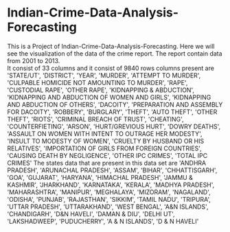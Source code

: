 # Indian-Crime-Data-Analysis-Forecasting
This is a Project of Indian-Crime-Data-Analysis-Forecasting. Here we will see the visualization of the data of the crime report. The report contain data from 2001 to 2013.  
It consist of 33 columns and it consist of 9840 rows
columns present are 'STATE/UT', 'DISTRICT', 'YEAR', 'MURDER', 'ATTEMPT TO MURDER',
       'CULPABLE HOMICIDE NOT AMOUNTING TO MURDER', 'RAPE', 'CUSTODIAL RAPE',
       'OTHER RAPE', 'KIDNAPPING & ABDUCTION',
       'KIDNAPPING AND ABDUCTION OF WOMEN AND GIRLS',
       'KIDNAPPING AND ABDUCTION OF OTHERS', 'DACOITY',
       'PREPARATION AND ASSEMBLY FOR DACOITY', 'ROBBERY', 'BURGLARY', 'THEFT',
       'AUTO THEFT', 'OTHER THEFT', 'RIOTS', 'CRIMINAL BREACH OF TRUST',
       'CHEATING', 'COUNTERFIETING', 'ARSON', 'HURT/GREVIOUS HURT',
       'DOWRY DEATHS', 'ASSAULT ON WOMEN WITH INTENT TO OUTRAGE HER MODESTY',
       'INSULT TO MODESTY OF WOMEN', 'CRUELTY BY HUSBAND OR HIS RELATIVES',
       'IMPORTATION OF GIRLS FROM FOREIGN COUNTRIES',
       'CAUSING DEATH BY NEGLIGENCE', 'OTHER IPC CRIMES', 'TOTAL IPC CRIMES'
       The states data that are present in this data set are 
       'ANDHRA PRADESH', 'ARUNACHAL PRADESH', 'ASSAM', 'BIHAR',
       'CHHATTISGARH', 'GOA', 'GUJARAT', 'HARYANA', 'HIMACHAL PRADESH',
       'JAMMU & KASHMIR', 'JHARKHAND', 'KARNATAKA', 'KERALA',
       'MADHYA PRADESH', 'MAHARASHTRA', 'MANIPUR', 'MEGHALAYA', 'MIZORAM',
       'NAGALAND', 'ODISHA', 'PUNJAB', 'RAJASTHAN', 'SIKKIM',
       'TAMIL NADU', 'TRIPURA', 'UTTAR PRADESH', 'UTTARAKHAND',
       'WEST BENGAL', 'A&N ISLANDS', 'CHANDIGARH', 'D&N HAVELI',
       'DAMAN & DIU', 'DELHI UT', 'LAKSHADWEEP', 'PUDUCHERRY',
       'A & N ISLANDS', 'D & N HAVELI'
       
